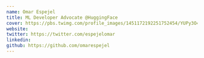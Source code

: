 ```yaml
---
name: Omar Espejel
title: ML Developer Advocate @HuggingFace  
cover: https://pbs.twimg.com/profile_images/1451172192251752454/YUPy3O4J_400x400.jpg
website: 
twitter: https://twitter.com/espejelomar
linkedin: 
github: https://github.com/omarespejel
---
```

